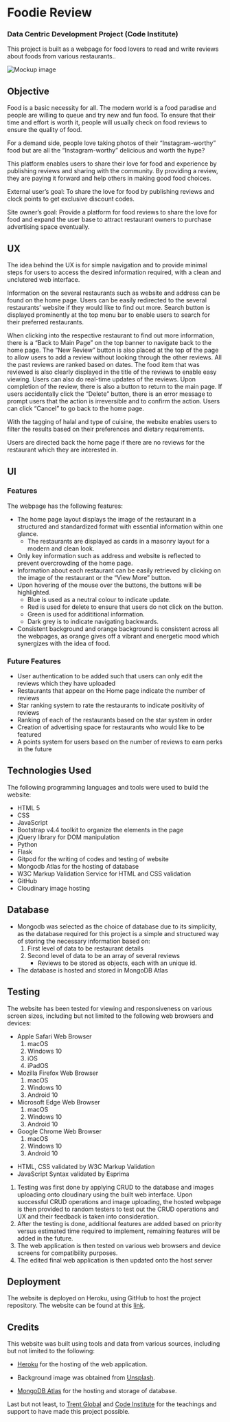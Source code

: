 # Foodie Review
### Data Centric Development Project (Code Institute)

This project is built as a webpage for food lovers to read and write reviews about foods from various restaurants..

![Mockup image](https://res.cloudinary.com/dhktrng6p/image/upload/v1596277181/Screenshot_2020-08-01_at_6.19.24_PM_wjyjjp.png "Devices Mockup")

## Objective
Food is a basic necessity for all. The modern world is a food paradise and people are willing to queue and try new and fun food. To ensure that their time and effort is worth it, people will usually check on food reviews to ensure the quality of food. 

For a demand side, people love taking photos of their “Instagram-worthy” food but are all the “Instagram-worthy” delicious and worth the hype?

This platform enables users to share their love for food and experience by publishing reviews and sharing with the community. By providing a review, they are paying it forward and help others in making good food choices. 


External user’s goal:
To share the love for food by publishing reviews and clock points to get exclusive discount codes.

Site owner’s goal:
Provide a platform for food reviews to share the love for food and expand the user base to attract restaurant owners to purchase advertising space eventually.

## UX
The idea behind the UX is for simple navigation and to provide minimal steps for users to access the desired information required, with a clean and unclutered web interface.

Information on the several restaurants such as website and address can be found on the home page. Users can be easily redirected to the several restaurants’ website if they would like to find out more. Search button is displayed prominently at the top menu bar to enable users to search for their preferred restaurants.

When clicking into the respective restaurant to find out more information, there is a “Back to Main Page” on the top banner to navigate back to the home page. The “New Review” button is also placed at the top of the page to allow users to add a review without looking through the other reviews. All the past reviews are ranked based on dates. The food item that was reviewed is also clearly displayed in the title of the reviews to enable easy viewing. Users can also do real-time updates of the reviews. Upon completion of the review, there is also a button to return to the main page. If users accidentally click the “Delete” button, there is an error message to prompt users that the action is irreversible and to confirm the action. Users can click “Cancel” to go back to the home page.

With the tagging of halal and type of cuisine, the website enables users to filter the results based on their preferences and dietary requirements.

Users are directed back the home page if there are no reviews for the restaurant which they are interested in.

## UI

### Features
The webpage has the following features:

- The home page layout displays the image of the restaurant in a structured and standardized format with essential information within one glance. 
    - The restaurants are displayed as cards in a masonry layout for a modern and clean look.
- Only key information such as address and website is reflected to prevent overcrowding of the home page. 
- Information about each restaurant can be easily retrieved by clicking on the image of the restaurant or the “View More” button. 
- Upon hovering of the mouse over the buttons, the buttons will be highlighted. 
    - Blue is used as a neutral colour to indicate update. 
    - Red is used for delete to ensure that users do not click on the button. 
    - Green is used for addititional information.
    - Dark grey is to indicate navigating backwards.
- Consistent background and orange background is consistent across all the webpages, as orange gives off a vibrant and energetic mood which synergizes with the idea of food.

### Future Features
- User authentication to be added such that users can only edit the reviews which they have uploaded 
- Restaurants that appear on the Home page indicate the number of reviews
- Star ranking system to rate the restaurants to indicate positivity of reviews
- Ranking of each of the restaurants based on the star system in order
- Creation of advertising space for restaurants who would like to be featured
- A points system for users based on the number of reviews to earn perks in the future

## Technologies Used
The following programming languages and tools were used to build the website:
* HTML 5
* CSS 
* JavaScript 
* Bootstrap v4.4 toolkit to organize the elements in the page
* jQuery library for DOM manipulation
* Python 
* Flask
* Gitpod for the writing of codes and testing of website
* Mongodb Atlas for the hosting of database
* W3C Markup Validation Service for HTML and CSS validation
* GitHub
* Cloudinary image hosting

## Database
- Mongodb was selected as the choice of database due to its simplicity, as the database required for this project is a simple and structured way of storing the necessary information based on:
    1. First level of data to be restaurant details 
    2. Second level of data to be an array of several reviews
        - Reviews to be stored as objects, each with an unique id.
- The database is hosted and stored in MongoDB Atlas

## Testing
The website has been tested for viewing and responsiveness on various screen sizes, including but not limited to the following web browsers and devices:

* Apple Safari Web Browser
    1. macOS 
    2. Windows 10
    3. iOS
    4. iPadOS
* Mozilla Firefox Web Browser
    1. macOS
    2. Windows 10
    3. Android 10
* Microsoft Edge Web Browser
    1. macOS
    2. Windows 10
    3. Android 10
* Google Chrome Web Browser
    1. macOS
    2. Windows 10
    3. Android 10

- HTML, CSS validated by W3C Markup Validation
- JavaScript Syntax validated by Esprima

1.  Testing was first done by applying CRUD to the database and images uploading onto cloudinary using the built web interface. Upon successful CRUD operations and image uploading, the hosted webpage is then provided to random testers to test out the CRUD operations and UX and their feedback is taken into consideration.
2. After the testing is done, additional features are added based on priority versus estimated time required to implement, remaining features will be added in the future. 
3. The web application is then tested on various web browsers and device screens for compatibility purposes.
4. The edited final web application is then updated onto the host server

## Deployment
The website is deployed on Heroku, using GitHub to host the project repository. The website can be found at this [link](http://foodiereview.herokuapp.com).

## Credits
This website was built using tools and data from various sources, including but not limited to the following:

- [Heroku](https://www.heroku.com) for the hosting of the web application.

- Background image was obtained from [Unsplash](https://unsplash.com/).

- [MongoDB Atlas](https://www.mongodb.com/cloud/atlas) for the hosting and storage of database.

Last but not least, to [Trent Global](https://www.trentglobal.edu.sg/diplomainsoftwaredevelopment/?gclid=EAIaIQobChMI8M3ezf6t6QIV2BwrCh2R6A44EAAYASAAEgL6__D_BwE) and [Code Institute](https://codeinstitute.net) for the teachings and support to have made this project possible. 